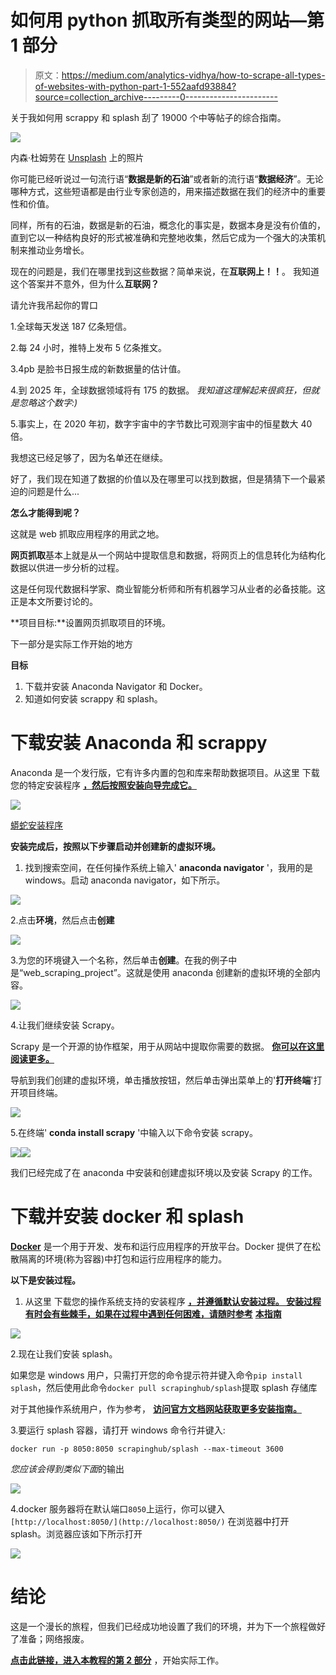 # 如何用 python 抓取所有类型的网站—第 1 部分

> 原文：<https://medium.com/analytics-vidhya/how-to-scrape-all-types-of-websites-with-python-part-1-552aafd93884?source=collection_archive---------0----------------------->

关于我如何用 scrappy 和 splash 刮了 19000 个中等帖子的综合指南。

![](img/8d2e375f3c82290c3fee3c06b097059d.png)

内森·杜姆劳在 [Unsplash](https://unsplash.com?utm_source=medium&utm_medium=referral) 上的照片

你可能已经听说过一句流行语“**数据是新的石油**”或者新的流行语“**数据经济**”。无论哪种方式，这些短语都是由行业专家创造的，用来描述数据在我们的经济中的重要性和价值。

同样，所有的石油，数据是新的石油，概念化的事实是，数据本身是没有价值的，直到它以一种结构良好的形式被准确和完整地收集，然后它成为一个强大的决策机制来推动业务增长。

现在的问题是，我们在哪里找到这些数据？简单来说，在**互联网上！！**。
我知道这个答案并不意外，但为什么**互联网？**

请允许我吊起你的胃口

1.全球每天发送 187 亿条短信。

2.每 24 小时，推特上发布 5 亿条推文。

3.4pb 是脸书日报生成的新数据量的估计值。

4.到 2025 年，全球数据领域将有 175 的数据。
*我知道这理解起来很疯狂，但就是忽略这个数字:)*

5.事实上，在 2020 年初，数字宇宙中的字节数比可观测宇宙中的恒星数大 40 倍。

我想这已经足够了，因为名单还在继续。

好了，我们现在知道了数据的价值以及在哪里可以找到数据，但是猜猜下一个最紧迫的问题是什么...

**怎么才能得到呢？**

这就是 web 抓取应用程序的用武之地。

**网页抓取**基本上就是从一个网站中提取信息和数据，将网页上的信息转化为结构化数据以供进一步分析的过程。

这是任何现代数据科学家、商业智能分析师和所有机器学习从业者的必备技能。这正是本文所要讨论的。

**项目目标:**设置网页抓取项目的环境。

下一部分是实际工作开始的地方

**目标**

1.  下载并安装 Anaconda Navigator 和 Docker。
2.  知道如何安装 scrappy 和 splash。

# **下载安装 Anaconda 和 scrappy**

Anaconda 是一个发行版，它有许多内置的包和库来帮助数据项目。从这里 下载您的特定安装程序 [**，然后按照安装向导完成它。**](https://www.anaconda.com/products/individual)

![](img/e801a431bf678d41eb37b657ab562f48.png)

[蟒蛇安装程序](https://www.anaconda.com/products/individual)

**安装完成后，按照以下步骤启动并创建新的虚拟环境。**

1.  找到搜索空间，在任何操作系统上输入' **anaconda navigator** '，我用的是 windows。启动 anaconda navigator，如下所示。

![](img/bcc9148150f26c8b1726d0b249e1a9c4.png)

2.点击**环境**，然后点击**创建**

![](img/d7ece9382fbc2cd693a551ece1a87163.png)

3.为您的环境键入一个名称，然后单击**创建**。在我的例子中是“web_scraping_project”。这就是使用 anaconda 创建新的虚拟环境的全部内容。

![](img/90fbaf0052993b84a85501c67ff2fe76.png)

4.让我们继续安装 Scrapy。

Scrapy 是一个开源的协作框架，用于从网站中提取你需要的数据。 [**你可以在这里阅读更多。**](https://scrapy.org/)

导航到我们创建的虚拟环境，单击播放按钮，然后单击弹出菜单上的'**打开终端**'打开项目终端。

![](img/274b2af78e8471966bdcc6dc11f2c0fe.png)

5.在终端' **conda install scrapy** '中输入以下命令安装 scrapy。

![](img/0487a1463ac6537a96f10a7b49a14daa.png)![](img/71fec69fca49797173916369c5ebf61a.png)

我们已经完成了在 anaconda 中安装和创建虚拟环境以及安装 Scrapy 的工作。

# 下载并安装 docker 和 splash

[**Docker**](https://docs.docker.com/get-started/overview/) 是一个用于开发、发布和运行应用程序的开放平台。Docker 提供了在松散隔离的环境(称为容器)中打包和运行应用程序的能力。

**以下是安装过程。**

1.  从这里 下载您的操作系统支持的安装程序 [**，并遵循默认安装过程。
    安装过程有时会有些棘手，如果在过程中遇到任何困难，请随时参考**](https://docs.docker.com/get-docker/) **[**本指南**](https://docs.docker.com/docker-for-windows/install/)**

![](img/ef43964f2d4eab2ab2197131564b79eb.png)

2.现在让我们安装 splash。

如果您是 windows 用户，只需打开您的命令提示符并键入命令`pip install splash`，然后使用此命令`docker pull scrapinghub/splash`提取 splash 存储库

对于其他操作系统用户，作为参考， [**访问官方文档网站获取更多安装指南。**](https://splash.readthedocs.io/en/stable/install.html)

3.要运行 splash 容器，请打开 windows 命令行并键入:

```
docker run -p 8050:8050 scrapinghub/splash --max-timeout 3600
```

*您应该会得到类似下面*的输出

![](img/caee75e75f73c74836d266f1c5ef2c1d.png)

4.docker 服务器将在默认端口`8050`上运行，你可以键入`[http://localhost:8050/](http://localhost:8050/)` 在浏览器中打开 splash。浏览器应该如下所示打开

![](img/50fc762bf9df8c73b44adc27ec3bcc35.png)

# 结论

这是一个漫长的旅程，但我们已经成功地设置了我们的环境，并为下一个旅程做好了准备；网络报废。

[**点击此链接，进入本教程的第 2 部分**](https://kuleafenu.medium.com/how-to-scrape-all-types-of-websites-with-python-part-2-7014c614f8d) ，开始实际工作。